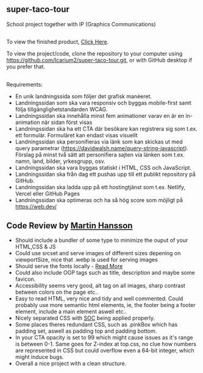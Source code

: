 ## super-taco-tour

School project together with IP (Graphics Communications)

##

To view the finished product, [Click Here](https://tacothursday.netlify.app).

To view the project/code, clone the repository to your computer using https://github.com/Icarium2/super-taco-tour.git, or with GitHub desktop if you prefer that.

##

Requirements:

- En unik landningssida som följer det grafisk manéeret.
- Landningssidan som ska vara responsiv och byggas mobile-first samt följa tillgänglighetstandarden WCAG.
- Landningssidan ska innehålla minst fem animationer varav en är en in-animation
  när sidan först visas
- Landningssidan ska ha ett CTA där besökare kan registrera sig som t.ex. ett
  formulär. Formuläret kan endast visas visuellt
- Landningssidan ska personifieras via länk som kan skickas ut med query
  parametrar (https://davidwalsh.name/query-string-javascript). Förslag på minst
  två sätt att personifiera sajten via länken som t.ex. namn, land, bilder,
  yrkesgrupp, osv.
- Landningssidan ska vara byggas statiskt i HTML, CSS och JavaScript.
- Landningssidan ska från dag ett pushas upp till ett publikt repository på GitHub.
- Landningssidan ska ladda upp på ett hostingtjänst som t.ex. Netlify, Vercel eller
  GitHub Pages
- Landningssidan ska optimeras och ha så hög score som möjligt på
  https://web.dev/

## Code Review by [Martin Hansson](https://github.com/Alegherix)

- Should include a bundler of some type to minimize the ouput of your HTML,CSS & JS
- Could use srcset and serve images of different sizes depening on viewportSize, nice that .webp is used for serving images
- Should serve the fonts locally - [Read More](https://leerob.io/blog/fonts)
- Could also include OGP tags such as title, description and maybe some favicon.
- Accessibility seems very good, alt tag on all images, sharp contrast between colors on the page etc..
- Easy to read HTML, very nice and tidy and well commented. Could probably use more semantic html elements, ie, the footer being a footer element, include a main element aswell etc..
- Nicely separated CSS with [SOC](https://en.wikipedia.org/wiki/Separation_of_concerns) being applied properly.
- Some places theres redundant CSS, such as .pinkBox which has padding set, aswell as padding top and padding bottom.
- In your CTA opacity is set to 99 which might cause issues as it's range is between 0-1. Same goes for Z-index at top.css, no clue how numbers are represented in CSS but could overflow even a 64-bit integer, which might induce bugs.
- Overall a nice project with a clean structure.
